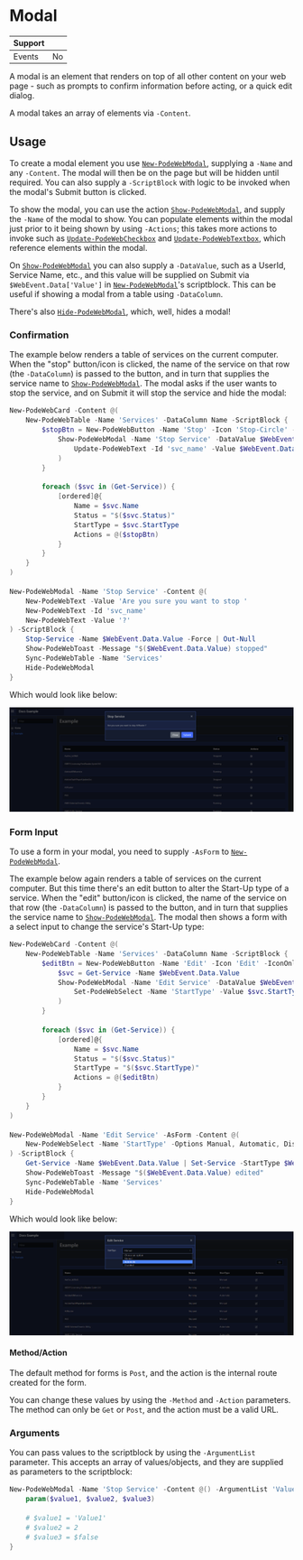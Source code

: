 # Modal

| Support |     |
| ------- | --- |
| Events  | No  |

A modal is an element that renders on top of all other content on your web page - such as prompts to confirm information before acting, or a quick edit dialog.

A modal takes an array of elements via `-Content`.

## Usage

To create a modal element you use [`New-PodeWebModal`](../../../Functions/Elements/New-PodeWebModal), supplying a `-Name` and any `-Content`. The modal will then be on the page but will be hidden until required. You can also supply a `-ScriptBlock` with logic to be invoked when the modal's Submit button is clicked.

To show the modal, you can use the action [`Show-PodeWebModal`](../../../Functions/Actions/Show-PodeWebModal), and supply the `-Name` of the modal to show. You can populate elements within the modal just prior to it being shown by using `-Actions`; this takes more actions to invoke such as [`Update-PodeWebCheckbox`](../../../Functions/Actions/Update-PodeWebCheckbox) and [`Update-PodeWebTextbox`](../../../Functions/Actions/Update-PodeWebTextbox), which reference elements within the modal.

On [`Show-PodeWebModal`](../../../Functions/Actions/Show-PodeWebModal) you can also supply a `-DataValue`, such as a UserId, Service Name, etc., and this value will be supplied on Submit via `$WebEvent.Data['Value']` in [`New-PodeWebModal`](../../../Functions/Elements/New-PodeWebModal)'s scriptblock. This can be useful if showing a modal from a table using `-DataColumn`.

There's also [`Hide-PodeWebModal`](../../../Functions/Actions/Hide-PodeWebModal), which, well, hides a modal!

### Confirmation

The example below renders a table of services on the current computer. When the "stop" button/icon is clicked, the name of the service on that row (the `-DataColumn`) is passed to the button, and in turn that supplies the service name to [`Show-PodeWebModal`](../../../Functions/Actions/Show-PodeWebModal). The modal asks if the user wants to stop the service, and on Submit it will stop the service and hide the modal:

```powershell
New-PodeWebCard -Content @(
    New-PodeWebTable -Name 'Services' -DataColumn Name -ScriptBlock {
        $stopBtn = New-PodeWebButton -Name 'Stop' -Icon 'Stop-Circle' -IconOnly -ScriptBlock {
            Show-PodeWebModal -Name 'Stop Service' -DataValue $WebEvent.Data.Value -Actions @(
                Update-PodeWebText -Id 'svc_name' -Value $WebEvent.Data.Value
            )
        }

        foreach ($svc in (Get-Service)) {
            [ordered]@{
                Name = $svc.Name
                Status = "$($svc.Status)"
                StartType = $svc.StartType
                Actions = @($stopBtn)
            }
        }
    }
)

New-PodeWebModal -Name 'Stop Service' -Content @(
    New-PodeWebText -Value 'Are you sure you want to stop '
    New-PodeWebText -Id 'svc_name'
    New-PodeWebText -Value '?'
) -ScriptBlock {
    Stop-Service -Name $WebEvent.Data.Value -Force | Out-Null
    Show-PodeWebToast -Message "$($WebEvent.Data.Value) stopped"
    Sync-PodeWebTable -Name 'Services'
    Hide-PodeWebModal
}
```

Which would look like below:

![modal_confirm](../../../images/modal_confirm.png)

### Form Input

To use a form in your modal, you need to supply `-AsForm` to [`New-PodeWebModal`](../../../Functions/Elements/New-PodeWebModal).

The example below again renders a table of services on the current computer. But this time there's an edit button to alter the Start-Up type of a service. When the "edit" button/icon is clicked, the name of the service on that row (the `-DataColumn`) is passed to the button, and in turn that supplies the service name to [`Show-PodeWebModal`](../../../Functions/Actions/Show-PodeWebModal). The modal then shows a form with a select input to change the service's Start-Up type:

```powershell
New-PodeWebCard -Content @(
    New-PodeWebTable -Name 'Services' -DataColumn Name -ScriptBlock {
        $editBtn = New-PodeWebButton -Name 'Edit' -Icon 'Edit' -IconOnly -ScriptBlock {
            $svc = Get-Service -Name $WebEvent.Data.Value
            Show-PodeWebModal -Name 'Edit Service' -DataValue $WebEvent.Data.Value -Actions @(
                Set-PodeWebSelect -Name 'StartType' -Value $svc.StartType
            )
        }

        foreach ($svc in (Get-Service)) {
            [ordered]@{
                Name = $svc.Name
                Status = "$($svc.Status)"
                StartType = "$($svc.StartType)"
                Actions = @($editBtn)
            }
        }
    }
)

New-PodeWebModal -Name 'Edit Service' -AsForm -Content @(
    New-PodeWebSelect -Name 'StartType' -Options Manual, Automatic, Disabled
) -ScriptBlock {
    Get-Service -Name $WebEvent.Data.Value | Set-Service -StartType $WebEvent.Data.StartType | Out-Null
    Show-PodeWebToast -Message "$($WebEvent.Data.Value) edited"
    Sync-PodeWebTable -Name 'Services'
    Hide-PodeWebModal
}
```

Which would look like below:

![modal_form](../../../images/modal_form.png)

#### Method/Action

The default method for forms is `Post`, and the action is the internal route created for the form.

You can change these values by using the `-Method` and `-Action` parameters. The method can only be `Get` or `Post`, and the action must be a valid URL.

### Arguments

You can pass values to the scriptblock by using the `-ArgumentList` parameter. This accepts an array of values/objects, and they are supplied as parameters to the scriptblock:

```powershell
New-PodeWebModal -Name 'Stop Service' -Content @() -ArgumentList 'Value1', 2, $false -ScriptBlock {
    param($value1, $value2, $value3)

    # $value1 = 'Value1'
    # $value2 = 2
    # $value3 = $false
}
```
